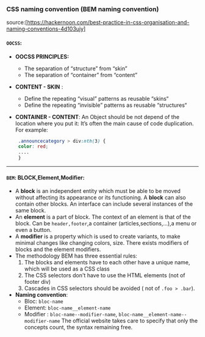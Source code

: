 ### CSS naming convention (BEM naming convention)

source:[https://hackernoon.com/best-practice-in-css-organisation-and-naming-conventions-4d103ujy]

#### `OOCSS`:

- **OOCSS PRINCIPLES:**

  - The separation of “structure” from “skin”
  - The separation of “container” from “content”

- **CONTENT - SKIN** :
  - Define the repeating “visual” patterns as reusable “skins“
  - Define the repeating “invisible” patterns as reusable “structures“ 
- **CONTAINER - CONTENT**:
  An Object should be not depend of the location where you put it: It’s often the main cause of code duplication. For example:
  ```css
   .announcecategory > div:nth(3) {
   color: red;
   ....
   }
  ```

---

#### `BEM`: **BLOCK,Element,Modifier**:
   - A **block** is an independent entity which must be able to be moved without affecting its appearance or its functioning. A **block** can also contain other blocks. An interface can include several instances of the same block.
   - An **element** is a part of block. The context of an element is that of the block. Can be `header,footer`,a container (articles,sections,...),a menu or even a button.
   - A **modifier** is a property which is used to create variants, to make minimal changes like changing colors, size. There exists modifiers of blocks and the element modifiers.
 - The methodology BEM has three essential rules:
   1. The blocks and elements have to each other have a unique name, which will be used as a CSS class
   2. The CSS selectors don't have to use the HTML elements (not of footer div)
   3. Cascades in CSS selectors should be avoided ( not of `.foo > .bar`).
 - **Naming convention**:
   - Bloc: `bloc-name`
   - Element: `bloc-name__element-name`
   - Modifier : `bloc-name--modifier-name`, `bloc-name__element-name--modifier-name`
The official website takes care to specify that only the concepts count, the syntax remaining free.